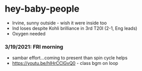 # hey-baby-people

* Irvine, sunny outside - wish it were inside too
* Ind loses despite Kohli brilliance in 3rd T20I (2-1, Eng leads)
* Oxygen needed

### 3/19/2021: FRI morning
* sambar effort...coming to present than spin cycle helps
* https://youtu.be/hIHrCClGvQ0 - class bgm on loop
